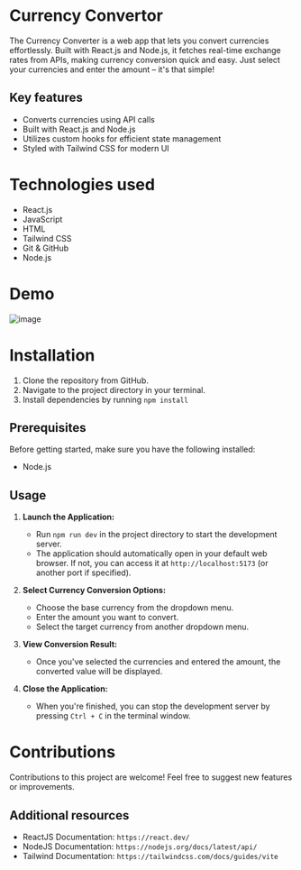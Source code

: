 # Currency Convertor

The Currency Converter is a web app that lets you convert currencies effortlessly. Built with React.js and Node.js, it fetches real-time exchange rates from APIs, making currency conversion quick and easy. Just select your currencies and enter the amount – it's that simple!

## Key features

- Converts currencies using API calls
- Built with React.js and Node.js
- Utilizes custom hooks for efficient state  management
- Styled with Tailwind CSS for modern UI

# Technologies used

- React.js
- JavaScript
- HTML
- Tailwind CSS
- Git & GitHub
- Node.js

# Demo

![image](https://github.com/saakshikobarne/Currency-convertor/assets/115942356/473e637b-7d40-4fb0-8ac5-55747bc6ca2c)


# Installation

1. Clone the repository from GitHub.
2. Navigate to the project directory in your terminal.
3. Install dependencies by running 
`npm install`

## Prerequisites
Before getting started, make sure you have the following installed:
- Node.js

## Usage
1. **Launch the Application:**
   - Run `npm run dev` in the project directory to start the development server.
   - The application should automatically open in your default web browser. If not, you can access it at `http://localhost:5173` (or another port if specified).

2. **Select Currency Conversion Options:**
   - Choose the base currency from the dropdown menu.
   - Enter the amount you want to convert.
   - Select the target currency from another dropdown menu.

3. **View Conversion Result:**
   - Once you've selected the currencies and entered the amount, the converted value will be displayed.

4. **Close the Application:**
   - When you're finished, you can stop the development server by pressing `Ctrl + C` in the terminal window.

# Contributions

Contributions to this project are welcome! Feel free to suggest new features or improvements.


## Additional resources

- ReactJS Documentation: `https://react.dev/`
- NodeJS Documentation: `https://nodejs.org/docs/latest/api/`
- Tailwind Documentation: `https://tailwindcss.com/docs/guides/vite`



